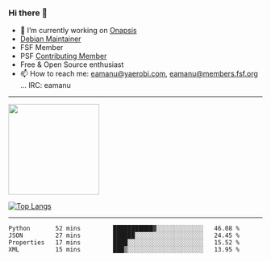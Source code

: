 ### Hi there 👋


- 🔭 I’m currently working on [Onapsis](http://onapsis.com)
- [Debian Maintainer](https://qa.debian.org/developer.php?login=eamanu%40yaerobi.com)
- FSF Member
- PSF [Contributing Member](https://www.python.org/psf/membership/#what-membership-classes-are-there)
- Free & Open Source enthusiast 
- 📫 How to reach me: eamanu@yaerobi.com, eamanu@members.fsf.org ... IRC: eamanu

---

<img height="180em" src="https://github-readme-stats.vercel.app/api?theme=dark&username=eamanu&show_icons=true&hide_border=true&&count_private=true&include_all_commits=true" />

[![Top Langs](https://github-readme-stats.vercel.app/api/top-langs/?theme=dark&username=eamanu&layout=compact)](https://github.com/anuraghazra/github-readme-stats)

---

<!--START_SECTION:waka-->
```text
Python       52 mins         ███████████▓░░░░░░░░░░░░░   46.08 % 
JSON         27 mins         ██████░░░░░░░░░░░░░░░░░░░   24.45 % 
Properties   17 mins         ████░░░░░░░░░░░░░░░░░░░░░   15.52 % 
XML          15 mins         ███▒░░░░░░░░░░░░░░░░░░░░░   13.95 % 
```
<!--END_SECTION:waka-->
